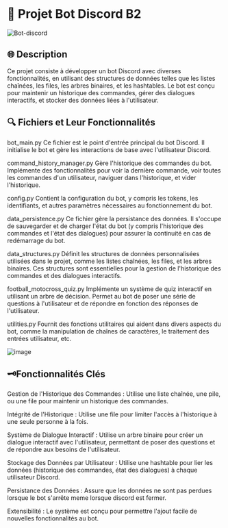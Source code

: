 # 🤖 Projet Bot Discord B2
![Bot-discord](https://github.com/Sajedd/Projet-BotDiscord_Python/assets/112949717/64e6c206-fedb-4075-9ba8-2bce8b093e7f)
## 🌐 Description
Ce projet consiste à développer un bot Discord avec diverses fonctionnalités, en utilisant des structures de données telles que les listes chaînées, les files, les arbres binaires, et les hashtables. Le bot est conçu pour maintenir un historique des commandes, gérer des dialogues interactifs, et stocker des données liées à l'utilisateur.

## 🔍 Fichiers et Leur Fonctionnalités
bot_main.py
Ce fichier est le point d'entrée principal du bot Discord. Il initialise le bot et gère les interactions de base avec l'utilisateur Discord.

command_history_manager.py
Gère l'historique des commandes du bot. Implémente des fonctionnalités pour voir la dernière commande, voir toutes les commandes d'un utilisateur, naviguer dans l'historique, et vider l'historique.

config.py
Contient la configuration du bot, y compris les tokens, les identifiants, et autres paramètres nécessaires au fonctionnement du bot.

data_persistence.py
Ce fichier gère la persistance des données. Il s'occupe de sauvegarder et de charger l'état du bot (y compris l'historique des commandes et l'état des dialogues) pour assurer la continuité en cas de redémarrage du bot.

data_structures.py
Définit les structures de données personnalisées utilisées dans le projet, comme les listes chaînées, les files, et les arbres binaires. Ces structures sont essentielles pour la gestion de l'historique des commandes et des dialogues interactifs.

football_motocross_quiz.py
Implémente un système de quiz interactif en utilisant un arbre de décision. Permet au bot de poser une série de questions à l'utilisateur et de répondre en fonction des réponses de l'utilisateur.

utilities.py
Fournit des fonctions utilitaires qui aident dans divers aspects du bot, comme la manipulation de chaînes de caractères, le traitement des entrées utilisateur, etc.

![image](https://github.com/Sajedd/Projet-BotDiscord_Python/assets/112949717/14d1834a-fae1-4c9b-a73f-9a1a11fc27da)


## 🗝️Fonctionnalités Clés
Gestion de l'Historique des Commandes : Utilise une liste chaînée, une pile, ou une file pour maintenir un historique des commandes.

Intégrité de l'Historique : Utilise une file pour limiter l'accès à l'historique à une seule personne à la fois.

Système de Dialogue Interactif : Utilise un arbre binaire pour créer un dialogue interactif avec l'utilisateur, permettant de poser des questions et de répondre aux besoins de l'utilisateur.

Stockage des Données par Utilisateur : Utilise une hashtable pour lier les données (historique des commandes, état des dialogues) à chaque utilisateur Discord.

Persistance des Données : Assure que les données ne sont pas perdues lorsque le bot s'arrête meme lorsque discord est fermer.

Extensibilité : Le système est conçu pour permettre l'ajout facile de nouvelles fonctionnalités au bot.

